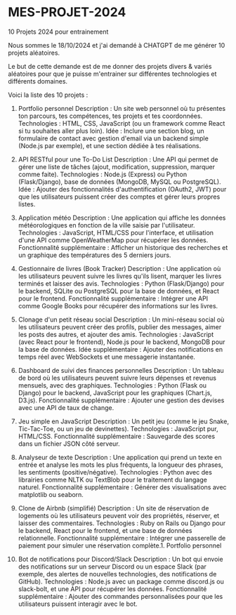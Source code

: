 # MES-PROJET-2024
10 Projets 2024 pour entrainement

Nous sommes le 18/10/2024 et j'ai demandé à CHATGPT de me générer 10 projets aléatoires.

Le but de cette demande est de me donner des projets divers & variés aléatoires pour que je puisse m'entrainer sur différentes technologies et différents domaines.

Voici la liste des 10 projets : 

1. Portfolio personnel
Description : Un site web personnel où tu présentes ton parcours, tes compétences, tes projets et tes coordonnées.
Technologies : HTML, CSS, JavaScript (ou un framework comme React si tu souhaites aller plus loin).
Idée : Inclure une section blog, un formulaire de contact avec gestion d'email via un backend simple (Node.js par exemple), et une section dédiée à tes réalisations.

2. API RESTful pour une To-Do List
Description : Une API qui permet de gérer une liste de tâches (ajout, modification, suppression, marquer comme faite).
Technologies : Node.js (Express) ou Python (Flask/Django), base de données (MongoDB, MySQL ou PostgreSQL).
Idée : Ajouter des fonctionnalités d'authentification (OAuth2, JWT) pour que les utilisateurs puissent créer des comptes et gérer leurs propres listes.

3. Application météo
Description : Une application qui affiche les données météorologiques en fonction de la ville saisie par l'utilisateur.
Technologies : JavaScript, HTML/CSS pour l'interface, et utilisation d'une API comme OpenWeatherMap pour récupérer les données.
Fonctionnalité supplémentaire : Afficher un historique des recherches et un graphique des températures des 5 derniers jours.

4. Gestionnaire de livres (Book Tracker)
Description : Une application où les utilisateurs peuvent suivre les livres qu'ils lisent, marquer les livres terminés et laisser des avis.
Technologies : Python (Flask/Django) pour le backend, SQLite ou PostgreSQL pour la base de données, et React pour le frontend.
Fonctionnalité supplémentaire : Intégrer une API comme Google Books pour récupérer des informations sur les livres.

5. Clonage d'un petit réseau social
Description : Un mini-réseau social où les utilisateurs peuvent créer des profils, publier des messages, aimer les posts des autres, et ajouter des amis.
Technologies : JavaScript (avec React pour le frontend), Node.js pour le backend, MongoDB pour la base de données.
Idée supplémentaire : Ajouter des notifications en temps réel avec WebSockets et une messagerie instantanée.

6. Dashboard de suivi des finances personnelles
Description : Un tableau de bord où les utilisateurs peuvent suivre leurs dépenses et revenus mensuels, avec des graphiques.
Technologies : Python (Flask ou Django) pour le backend, JavaScript pour les graphiques (Chart.js, D3.js).
Fonctionnalité supplémentaire : Ajouter une gestion des devises avec une API de taux de change.

7. Jeu simple en JavaScript
Description : Un petit jeu (comme le jeu Snake, Tic-Tac-Toe, ou un jeu de devinettes).
Technologies : JavaScript pur, HTML/CSS.
Fonctionnalité supplémentaire : Sauvegarde des scores dans un fichier JSON côté serveur.

8. Analyseur de texte
Description : Une application qui prend un texte en entrée et analyse les mots les plus fréquents, la longueur des phrases, les sentiments (positive/négative).
Technologies : Python avec des librairies comme NLTK ou TextBlob pour le traitement du langage naturel.
Fonctionnalité supplémentaire : Générer des visualisations avec matplotlib ou seaborn.

9. Clone de Airbnb (simplifié)
Description : Un site de réservation de logements où les utilisateurs peuvent voir des propriétés, réserver, et laisser des commentaires.
Technologies : Ruby on Rails ou Django pour le backend, React pour le frontend, et une base de données relationnelle.
Fonctionnalité supplémentaire : Intégrer une passerelle de paiement pour simuler une réservation complète.1. Portfolio personnel

10. Bot de notifications pour Discord/Slack
Description : Un bot qui envoie des notifications sur un serveur Discord ou un espace Slack (par exemple, des alertes de nouvelles technologies, des notifications de GitHub).
Technologies : Node.js avec un package comme discord.js ou slack-bolt, et une API pour récupérer les données.
Fonctionnalité supplémentaire : Ajouter des commandes personnalisées pour que les utilisateurs puissent interagir avec le bot.
